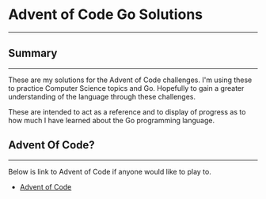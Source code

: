 # Advent of Code Go Solutions
---

## Summary
---

These are my solutions for the Advent of Code challenges. I'm using these to
practice Computer Science topics and Go. Hopefully to gain a greater
understanding of the language through these challenges.

These are intended to act as a reference and to display of progress as to how
much I have learned about the Go programming language.

## Advent Of Code?
---

Below is link to Advent of Code if anyone would like to play to.

- [Advent of Code](https://adventofcode.com/)

